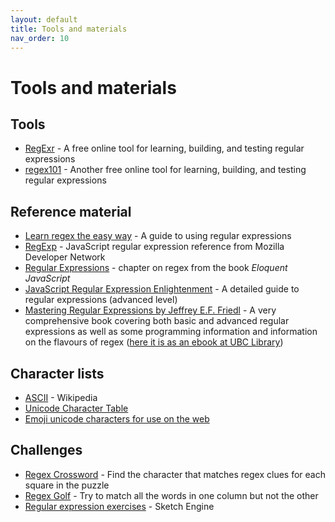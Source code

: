 ```yaml
---
layout: default
title: Tools and materials
nav_order: 10
---
```

# Tools and materials

## Tools

* [RegExr](https://regexr.com/) - A free online tool for learning, building, and testing regular expressions
* [regex101](https://regex101.com/) - Another free online tool for learning, building, and testing regular expressions

## Reference material

* [Learn regex the easy way](https://github.com/ziishaned/learn-regex) - A guide to using regular expressions
* [RegExp](https://developer.mozilla.org/en-US/docs/Web/JavaScript/Reference/Global_Objects/RegExp) - JavaScript regular expression reference from Mozilla Developer Network
* [Regular Expressions](https://eloquentjavascript.net/09_regexp.html) - chapter on regex from the book _Eloquent JavaScript_
* [JavaScript Regular Expression Enlightenment](http://codylindley.com/techpro/2013_05_14__javascript-regular-expression-/) - A detailed guide to regular expressions (advanced level)
* [Mastering Regular Expressions by Jeffrey E.F. Friedl](https://www.oreilly.com/library/view/mastering-regular-expressions/0596528124/) - A very comprehensive book covering both basic and advanced regular expressions as well as some programming information and information on the flavours of regex ([here it is as an ebook at UBC Library](https://go.exlibris.link/4L9XNYY4))

## Character lists

* [ASCII](https://en.wikipedia.org/wiki/ASCII#Character_set) - Wikipedia
* [Unicode Character Table](https://symbl.cc/)
* [Emoji unicode characters for use on the web](https://www.unicode.org/emoji/charts/full-emoji-list.html)

## Challenges

* [Regex Crossword](https://regexcrossword.com/) - Find the character that matches regex clues for each square in the puzzle
* [Regex Golf](https://alf.nu/RegexGolf) - Try to match all the words in one column but not the other
* [Regular expression exercises](https://regex.sketchengine.co.uk/) - Sketch Engine
